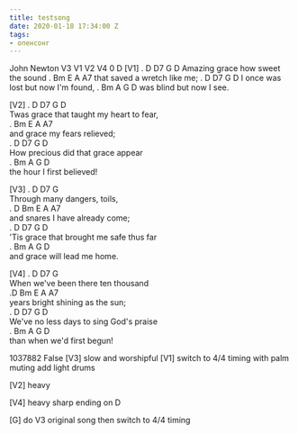 ```yaml
---
title: testsong
date: 2020-01-18 17:34:00 Z
tags:
- опенсонг
---
```


<?xml version="1.0" encoding="utf-8"?>
<song xmlns:xsi="http://www.w3.org/2001/XMLSchema-instance" xmlns:xsd="http://www.w3.org/2001/XMLSchema">
  <style>
    <title align="center" bold="true" border="true" border_color="#000000" color="#FFFFFF" fill="false" fill_color="#000000" font="Helvetica" italic="true" shadow="true" shadow_color="#000000" underline="false" valign="bottom" enabled="true" size="26" include_verse="false" />
    <body align="center" bold="true" border="true" border_color="#000000" color="#FFFFFF" fill="false" fill_color="#FF0000" font="Helvetica" italic="false" highlight_chorus="true" shadow="true" shadow_color="#000000" underline="false" valign="middle" enabled="true" auto_scale="true" size="34" />
    <subtitle enabled="false" />
  </style>
  <title>Amazing Grace</title>
  <author>John Newton</author>
  <presentation>V3 V1 V2 V4</presentation>
  <capo>0</capo>
  <key>D</key>
  <lyrics>[V1]
. D      D7        G         D                                                              
 Amazing grace how sweet the sound                     
.     Bm      E           A  A7                                                             
 that saved a wretch like me;                           
.  D        D7       G       D                                                              
 I once was lost but now I'm found,                     
.    Bm        A     G   D                                                                  
 was blind but now I see.                               

[V2]
.     D          D7        G        D                                                       
 Twas grace that taught my heart to fear,               
.    Bm       E       A      A7                                                             
 and grace my fears relieved;                           
.    D        D7       G       D                                                            
 How precious did that grace appear                     
.    Bm     A       G      D                                                                
 the hour I first believed!                             

[V3]
.        D    D7       G                                                                    
 Through many dangers, toils,                           
.    D        Bm     E     A    A7                                                          
 and snares I have already come;                        
.     D          D7         G         D                                                     
 'Tis grace that brought me safe thus far               
.    Bm         A       G    D                                                              
 and grace will lead me home.                           

[V4]
.     D          D7        G                                                                
 When we've been there ten thousand                     
.D            Bm      E      A   A7                                                         
 years bright shining as the sun;                       
.      D       D7      G          D                                                         
 We've no less days to sing God's praise                
.     Bm        A       G   D                                                               
 than when we'd first begun!                            


</lyrics>
  <ccli>1037882</ccli>
  <preferFlats>False</preferFlats>
  <tempo />
  <time_sig />
  <hymn_number />
  <notes>[V3]
 slow and worshipful
[V1]
 switch to 4/4 
 timing
 with palm muting
 add light drums
 
[V2]
 heavy
 
[V4]
 heavy
 sharp ending
 on D
 
[G]
 do V3 original
 song then switch to 
 4/4 timing

</notes>
</song>